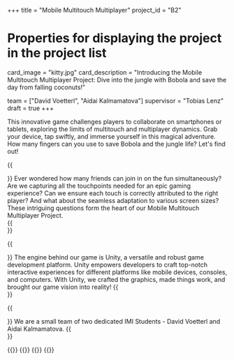 +++
title = "Mobile Multitouch Multiplayer"
project_id = "B2"

# Properties for displaying the project in the project list
card_image = "kitty.jpg"
card_description = "Introducing the Mobile Multitouch Multiplayer Project: Dive into the jungle with Bobola and save the day from falling coconuts!" 

team = ["David Voetterl", "Aidai Kalmamatova"]
supervisor = "Tobias Lenz"
draft = true
+++

This innovative game challenges players to collaborate on smartphones or tablets, exploring the limits of multitouch and multiplayer dynamics. 
Grab your device, tap swiftly, and immerse yourself in this magical adventure. How many fingers can you use to save Bobola and the jungle life? Let's find out!

{{<section title="Our Goal">}}
Ever wondered how many friends can join in on the fun simultaneously? Are we capturing all the touchpoints needed for an epic gaming experience? Can we ensure each touch is correctly attributed to the right player? And what about the seamless adaptation to various screen sizes? These intriguing questions form the heart of our Mobile Multitouch Multiplayer Project.  
{{</section>}}

{{<section title="Technology">}}
The engine behind our game is Unity, a versatile and robust game development platform. Unity empowers developers to craft top-notch interactive experiences for different platforms like mobile devices, consoles, and computers. With Unity, we crafted the graphics, made things work, and brought our game vision into reality! 
{{</section>}}


{{<section title="The team">}}
We are a small team of two dedicated IMI Students - David Voetterl and Aidai Kalmamatova. 
{{</section>}} 

{{<gallery>}}
{{<team-member-1 image="cat.jpg" name="David Voetterl">}}
{{<team-member-2 image="cat.jpg" name="Aidai Kalmamatova">}}
{{</gallery>}}

